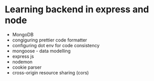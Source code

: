 # Learning backend in express and node  

- MongoDB
- congiguring prettier code formatter
- configuring dot env for code consistency
- mongoose - data modelling
- express js
- nodemon
- cookie parser
- cross-origin resource sharing (cors)